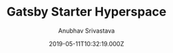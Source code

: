 ---
title: Gatsby Starter Hyperspace
github: https://github.com/anubhavsrivastava/gatsby-starter-hyperspace
demo: https://anubhavsrivastava.github.io/gatsby-starter-hyperspace/
author: Anubhav Srivastava
ssg:
  - Gatsby
cms:
  - Markdown
date: 2019-05-11T10:32:19.000Z
description: Gatsby.js V2 starter template based on Hyperspace  by HTML5 UP
draft: false
publish_date: '2019-05-11T10:32:19Z'
update_date: '2022-01-13T09:40:48Z'
github_star: 25
github_fork: 19
---